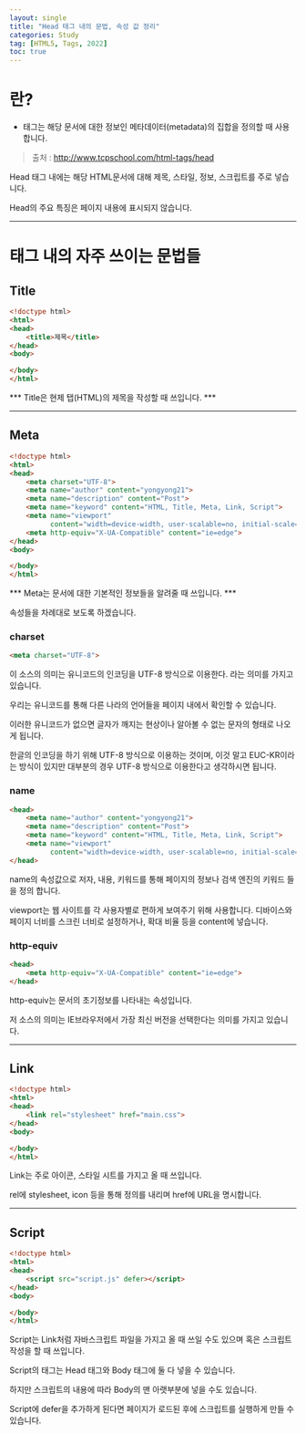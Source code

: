 ```yaml
---
layout: single
title: "Head 태그 내의 문법, 속성 값 정리"
categories: Study
tag: [HTML5, Tags, 2022]
toc: true
---
```



# <HEAD>란?
- <head> 태그는 해당 문서에 대한 정보인 메타데이터(metadata)의 집합을 정의할 때 사용합니다.
> 출처 : http://www.tcpschool.com/html-tags/head

Head 태그 내에는 해당 HTML문서에 대해 제목, 스타일, 정보, 스크립트를 주로 넣습니다. 

Head의 주요 특징은 페이지 내용에 표시되지 않습니다. 

---

# <Head> 태그 내의 자주 쓰이는 문법들

## Title

```html
<!doctype html>
<html>
<head>
    <title>제목</title>
</head>
<body>

</body>
</html>
```

*** Title은 현제 탭(HTML)의 제목을 작성할 때 쓰입니다. ***

---

## Meta
```html
<!doctype html>
<html>
<head>
    <meta charset="UTF-8">
    <meta name="author" content="yongyong21">
    <meta name="description" content="Post">
    <meta name="keyword" content="HTML, Title, Meta, Link, Script">
    <meta name="viewport"
          content="width=device-width, user-scalable=no, initial-scale=1.0, maximum-scale=1.0, minimum-scale=1.0">
    <meta http-equiv="X-UA-Compatible" content="ie=edge">
</head>
<body>

</body>
</html>
```
*** Meta는 문서에 대한 기본적인 정보들을 알려줄 때 쓰입니다. ***

속성들을 차례대로 보도록 하겠습니다.

### charset
```html
<meta charset="UTF-8">
```
이 소스의 의미는 유니코드의 인코딩을 UTF-8 방식으로 이용한다. 라는 의미를 가지고 있습니다.

우리는 유니코드를 통해 다른 나라의 언어들을 페이지 내에서 확인할 수 있습니다. 

이러한 유니코드가 없으면 글자가 깨지는 현상이나 알아볼 수 없는 문자의 형태로 나오게 됩니다.

한글의 인코딩을 하기 위해 UTF-8 방식으로 이용하는 것이며, 이것 말고 EUC-KR이라는 방식이 있지만 대부분의 경우 UTF-8 방식으로 이용한다고 생각하시면 됩니다.

### name
```html
<head>
    <meta name="author" content="yongyong21">
    <meta name="description" content="Post">
    <meta name="keyword" content="HTML, Title, Meta, Link, Script">
    <meta name="viewport"
          content="width=device-width, user-scalable=no, initial-scale=1.0, maximum-scale=1.0, minimum-scale=1.0">
</head>
```
name의 속성값으로 저자, 내용, 키워드를 통해 페이지의 정보나 검색 엔진의 키워드 들을 정의 합니다.

viewport는 웹 사이트를 각 사용자별로 편하게 보여주기 위해 사용합니다. 디바이스와 페이지 너비를 스크린 너비로 설정하거나, 확대 비율 등을 content에 넣습니다.

### http-equiv
```html
<head>
    <meta http-equiv="X-UA-Compatible" content="ie=edge">
</head>
```
http-equiv는 문서의 초기정보를 나타내는 속성입니다.

저 소스의 의미는 IE브라우저에서 가장 최신 버전을 선택한다는 의미를 가지고 있습니다.

---

## Link
```html
<!doctype html>
<html>
<head>
    <link rel="stylesheet" href="main.css">
</head>
<body>

</body>
</html>
```

Link는 주로 아이콘, 스타일 시트를 가지고 올 때 쓰입니다. 

rel에 stylesheet, icon 등을 통해 정의를 내리며 href에 URL을 명시합니다.

---

## Script
```html
<!doctype html>
<html>
<head>
    <script src="script.js" defer></script>
</head>
<body>

</body>
</html>
```

Script는 Link처럼 자바스크립트 파일을 가지고 올 때 쓰일 수도 있으며 혹은 스크립트 작성을 할 때 쓰입니다.

Script의 태그는 Head 태그와 Body 태그에 둘 다 넣을 수 있습니다.

하지만 스크립트의 내용에 따라 Body의 맨 아랫부분에 넣을 수도 있습니다.

Script에 defer을 추가하게 된다면 페이지가 로드된 후에 스크립트를 실행하게 만들 수 있습니다.

